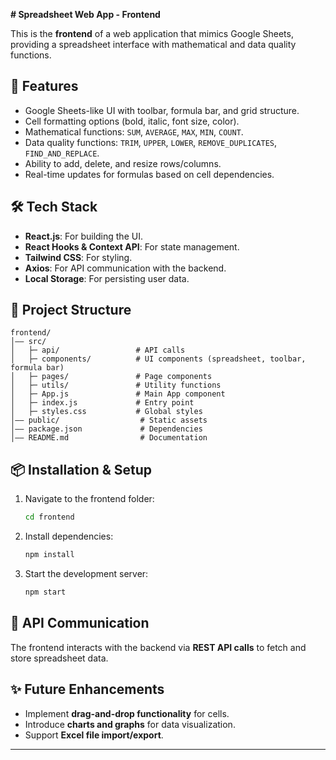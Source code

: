 **# Spreadsheet Web App - Frontend**

This is the **frontend** of a web application that mimics Google Sheets, providing a spreadsheet interface with mathematical and data quality functions.

## 🚀 Features

- Google Sheets-like UI with toolbar, formula bar, and grid structure.
- Cell formatting options (bold, italic, font size, color).
- Mathematical functions: `SUM`, `AVERAGE`, `MAX`, `MIN`, `COUNT`.
- Data quality functions: `TRIM`, `UPPER`, `LOWER`, `REMOVE_DUPLICATES`, `FIND_AND_REPLACE`.
- Ability to add, delete, and resize rows/columns.
- Real-time updates for formulas based on cell dependencies.

## 🛠️ Tech Stack

- **React.js**: For building the UI.
- **React Hooks & Context API**: For state management.
- **Tailwind CSS**: For styling.
- **Axios**: For API communication with the backend.
- **Local Storage**: For persisting user data.

## 📂 Project Structure

```
frontend/
│—— src/
│   ├─ api/                 # API calls
│   ├─ components/          # UI components (spreadsheet, toolbar, formula bar)
│   ├─ pages/               # Page components
│   ├─ utils/               # Utility functions
│   ├─ App.js               # Main App component
│   ├─ index.js             # Entry point
│   ├─ styles.css           # Global styles
│—— public/                  # Static assets
│—— package.json             # Dependencies
│—— README.md                # Documentation
```

## 📦 Installation & Setup

1. Navigate to the frontend folder:
   ```sh
   cd frontend
   ```
2. Install dependencies:
   ```sh
   npm install
   ```
3. Start the development server:
   ```sh
   npm start
   ```

## 💽 API Communication

The frontend interacts with the backend via **REST API calls** to fetch and store spreadsheet data.

## ✨ Future Enhancements

- Implement **drag-and-drop functionality** for cells.
- Introduce **charts and graphs** for data visualization.
- Support **Excel file import/export**.

---
